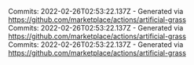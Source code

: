 Commits: 2022-02-26T02:53:22.137Z - Generated via https://github.com/marketplace/actions/artificial-grass
<br>
Commits: 2022-02-26T02:53:22.137Z - Generated via https://github.com/marketplace/actions/artificial-grass
<br>
Commits: 2022-02-26T02:53:22.137Z - Generated via https://github.com/marketplace/actions/artificial-grass
<br>
